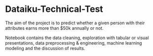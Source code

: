 # Dataiku-Technical-Test 

The aim of the project is to predict whether a given person with their attributes earns more than $50k annually or not.

Notebook contains the data cleaning, exploration with tabular or visual presentations, data preprocessing & engineering, machine learning modeling and the discussion of results. 



